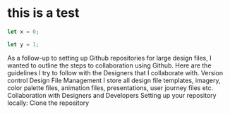 # this is a test

~~~js
let x = 0;

let y = 1;
~~~

As a follow-up to setting up Github repositories for large design files, I wanted to outline the steps to collaboration using Github. Here are the guidelines I try to follow with the Designers that I collaborate with.
Version control
Design File Management
I store all design file templates, imagery, color palette files, animation files, presentations, user journey files etc.
Collaboration with Designers and Developers
Setting up your repository locally:
Clone the repository